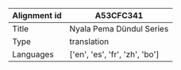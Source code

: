 |Alignment id | A53CFC341
| --- | --- 
|Title | Nyala Pema Dündul Series 
|Type | translation
|Languages | ['en', 'es', 'fr', 'zh', 'bo']